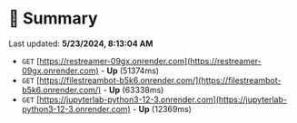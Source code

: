 # 📖 Summary
Last updated: **5/23/2024, 8:13:04 AM**

- `GET` [https://restreamer-09gx.onrender.com](https://restreamer-09gx.onrender.com) - **Up** (51374ms)
- `GET` [https://filestreambot-b5k6.onrender.com/](https://filestreambot-b5k6.onrender.com/) - **Up** (63338ms)
- `GET` [https://jupyterlab-python3-12-3.onrender.com](https://jupyterlab-python3-12-3.onrender.com) - **Up** (12369ms)
